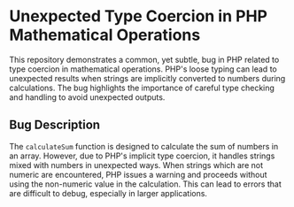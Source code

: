 # Unexpected Type Coercion in PHP Mathematical Operations

This repository demonstrates a common, yet subtle, bug in PHP related to type coercion in mathematical operations.  PHP's loose typing can lead to unexpected results when strings are implicitly converted to numbers during calculations.  The bug highlights the importance of careful type checking and handling to avoid unexpected outputs.

## Bug Description

The `calculateSum` function is designed to calculate the sum of numbers in an array. However, due to PHP's implicit type coercion, it handles strings mixed with numbers in unexpected ways. When strings which are not numeric are encountered, PHP issues a warning and proceeds without using the non-numeric value in the calculation. This can lead to errors that are difficult to debug, especially in larger applications.